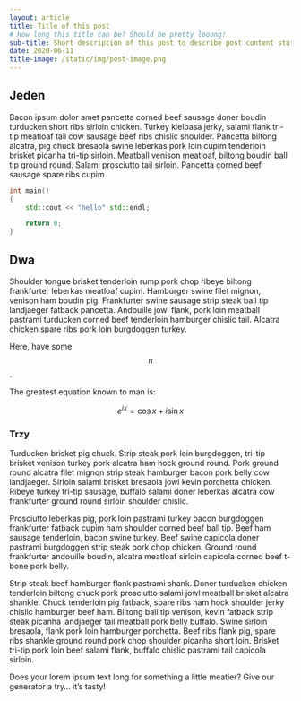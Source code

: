 ```yaml
---
layout: article
title: Title of this post
# How long this title can be? Should be pretty looong!
sub-title: Short description of this post to describe post content stuff
date: 2020-06-11
title-image: /static/img/post-image.png
---
```


## Jeden

Bacon ipsum dolor amet pancetta corned beef sausage doner boudin turducken short ribs sirloin chicken. Turkey kielbasa jerky, salami flank tri-tip meatloaf tail cow sausage beef ribs chislic shoulder. Pancetta biltong alcatra, pig chuck bresaola swine leberkas pork loin cupim tenderloin brisket picanha tri-tip sirloin. Meatball venison meatloaf, biltong boudin ball tip ground round. Salami prosciutto tail sirloin. Pancetta corned beef 
sausage spare ribs cupim.

```cpp
int main()
{
    std::cout << "hello" std::endl;

    return 0;
}
```

## Dwa

Shoulder tongue brisket tenderloin rump pork chop ribeye biltong frankfurter leberkas meatloaf cupim. Hamburger swine filet mignon, venison ham boudin pig. Frankfurter swine sausage strip steak ball tip landjaeger fatback pancetta. Andouille jowl flank, pork loin meatball pastrami turducken corned beef tenderloin hamburger chislic tail. Alcatra chicken spare ribs pork loin burgdoggen turkey.

Here, have some $$\pi$$.

The greatest equation known to man is: 

$$e^{ix} = \cos{x} + i\sin{x}$$

### Trzy

Turducken brisket pig chuck. Strip steak pork loin burgdoggen, tri-tip brisket venison turkey pork alcatra ham hock ground round. Pork ground round alcatra filet mignon strip steak hamburger bacon pork belly cow landjaeger. Sirloin salami brisket bresaola jowl kevin porchetta chicken. Ribeye turkey tri-tip sausage, buffalo salami doner leberkas alcatra cow frankfurter ground round sirloin shoulder chislic.

Prosciutto leberkas pig, pork loin pastrami turkey bacon burgdoggen frankfurter fatback cupim ham shoulder corned beef ball tip. Beef ham sausage tenderloin, bacon swine turkey. Beef swine capicola doner pastrami burgdoggen strip steak pork chop chicken. Ground round frankfurter andouille boudin, alcatra meatloaf sirloin capicola corned beef t-bone pork belly.

Strip steak beef hamburger flank pastrami shank. Doner turducken chicken tenderloin biltong chuck pork prosciutto salami jowl meatball brisket alcatra shankle. Chuck tenderloin pig fatback, spare ribs ham hock shoulder jerky chislic hamburger beef ham. Biltong ball tip venison, kevin fatback strip steak picanha landjaeger tail meatball pork belly buffalo. Swine sirloin bresaola, flank pork loin hamburger porchetta. Beef ribs flank pig, spare ribs shankle ground round pork chop shoulder picanha short loin. Brisket tri-tip pork loin beef salami flank, buffalo chislic pastrami tail capicola sirloin.

Does your lorem ipsum text long for something a little meatier? Give our generator a try… it’s tasty!